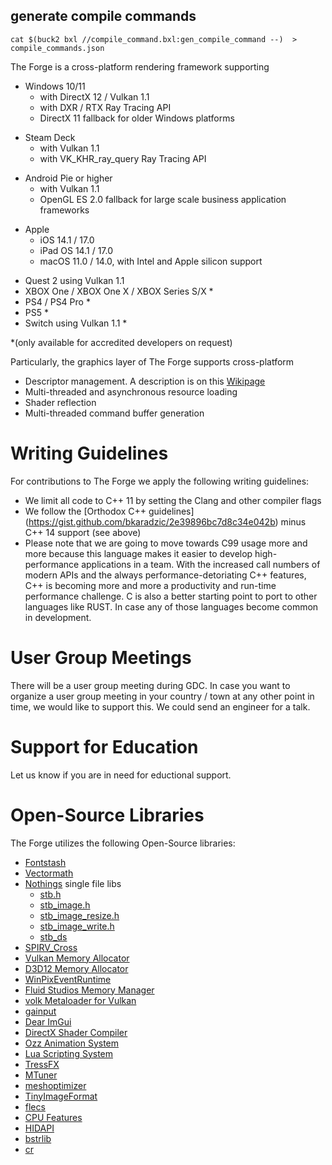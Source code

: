 ## generate compile commands

```
cat $(buck2 bxl //compile_command.bxl:gen_compile_command --)  > compile_commands.json
```

The Forge is a cross-platform rendering framework supporting
- Windows 10/11 
    * with DirectX 12 / Vulkan 1.1
    * with DXR / RTX Ray Tracing API
    * DirectX 11 fallback for older Windows platforms
* Steam Deck
    * with Vulkan 1.1
    * with VK_KHR_ray_query Ray Tracing API
- Android Pie or higher
  * with Vulkan 1.1
  * OpenGL ES 2.0 fallback for large scale business application frameworks
* Apple
    * iOS 14.1 / 17.0
    * iPad OS 14.1 / 17.0
    * macOS 11.0 / 14.0, with Intel and Apple silicon support
- Quest 2 using Vulkan 1.1
- XBOX One / XBOX One X / XBOX Series S/X *
- PS4 / PS4 Pro *
- PS5 *
- Switch using Vulkan 1.1 *

*(only available for accredited developers on request)

Particularly, the graphics layer of The Forge supports cross-platform
- Descriptor management. A description is on this [Wikipage](https://github.com/ConfettiFX/The-Forge/wiki/Descriptor-Management)
- Multi-threaded and asynchronous resource loading
- Shader reflection
- Multi-threaded command buffer generation

# Writing Guidelines
For contributions to The Forge we apply the following writing guidelines:
 * We limit all code to C++ 11 by setting the Clang and other compiler flags
 * We follow the [Orthodox C++ guidelines] (https://gist.github.com/bkaradzic/2e39896bc7d8c34e042b) minus C++ 14 support (see above)
 * Please note that we are going to move towards C99 usage more and more because this language makes it easier to develop high-performance applications in a team. With the increased call numbers of modern APIs and the always performance-detoriating C++ features, C++ is becoming more and more a productivity and run-time performance challenge. C is also a better starting point to port to other languages like RUST. In case any of those languages become common in development.

# User Group Meetings 
There will be a user group meeting during GDC. In case you want to organize a user group meeting in your country / town at any other point in time, we would like to support this. We could send an engineer for a talk.

# Support for Education 
Let us know if you are in need for eductional support.

# Open-Source Libraries
The Forge utilizes the following Open-Source libraries:
* [Fontstash](https://github.com/memononen/fontstash)
* [Vectormath](https://github.com/glampert/vectormath)
* [Nothings](https://github.com/nothings/stb) single file libs 
  * [stb.h](https://github.com/nothings/stb/blob/master/stb.h)
  * [stb_image.h](https://github.com/nothings/stb/blob/master/stb_image.h)
  * [stb_image_resize.h](https://github.com/nothings/stb/blob/master/stb_image_resize.h)
  * [stb_image_write.h](https://github.com/nothings/stb/blob/master/stb_image_write.h)
  * [stb_ds](https://github.com/nothings/stb/blob/master/stb_ds.h)
* [SPIRV_Cross](https://github.com/KhronosGroup/SPIRV-Cross)
* [Vulkan Memory Allocator](https://github.com/GPUOpen-LibrariesAndSDKs/VulkanMemoryAllocator)
* [D3D12 Memory Allocator](https://github.com/GPUOpen-LibrariesAndSDKs/D3D12MemoryAllocator)
* [WinPixEventRuntime](https://blogs.msdn.microsoft.com/pix/winpixeventruntime/)
* [Fluid Studios Memory Manager](http://www.paulnettle.com/)
* [volk Metaloader for Vulkan](https://github.com/zeux/volk)
* [gainput](https://github.com/jkuhlmann/gainput)
* [Dear ImGui](https://github.com/ocornut/imgui)
* [DirectX Shader Compiler](https://github.com/Microsoft/DirectXShaderCompiler)
* [Ozz Animation System](https://github.com/guillaumeblanc/ozz-animation)
* [Lua Scripting System](https://www.lua.org/)
* [TressFX](https://github.com/GPUOpen-Effects/TressFX)
* [MTuner](https://github.com/milostosic/MTuner) 
* [meshoptimizer](https://github.com/zeux/meshoptimizer)
* [TinyImageFormat](https://github.com/DeanoC/tiny_imageformat)
* [flecs](https://github.com/SanderMertens/flecs)
* [CPU Features](https://github.com/google/cpu_features)
* [HIDAPI](https://github.com/libusb/hidapi)
* [bstrlib](https://github.com/websnarf/bstrlib)
* [cr](https://github.com/fungos/cr)
